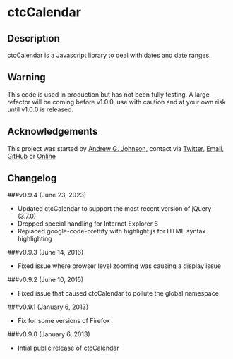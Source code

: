 # ctcCalendar

## Description

ctcCalendar is a Javascript library to deal with dates and date ranges.

## Warning

This code is used in production but has not been fully testing.  A large refactor will be coming before v1.0.0, use with caution and at your own risk until v1.0.0 is released.

## Acknowledgements

This project was started by [Andrew G. Johnson](https://github.com/andrewgjohnson), contact via [Twitter](https://twitter.com/andrewgjohnson), [Email](mailto:andrew@andrewgjohnson.com), [GitHub](https://github.com/andrewgjohnson) or [Online](https://www.andrewgjohnson.com/)

## Changelog

###v0.9.4 (June 23, 2023)
 * Updated ctcCalendar to support the most recent version of jQuery (3.7.0)
 * Dropped special handling for Internet Explorer 6
 * Replaced google-code-prettify with highlight.js for HTML syntax highlighting

###v0.9.3 (June 14, 2016)
 * Fixed issue where browser level zooming was causing a display issue

###v0.9.2 (June 10, 2015)
 * Fixed issue that caused ctcCalendar to pollute the global namespace

###v0.9.1 (January 6, 2013)
 * Fix for some versions of Firefox

###v0.9.0 (January 6, 2013)
 * Intial public release of ctcCalendar